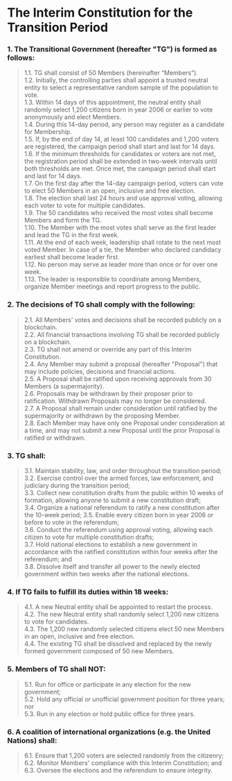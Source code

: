 # The Interim Constitution for the Transition Period

### 1. The Transitional Government (hereafter "TG") is formed as follows:

> 1.1. TG shall consist of 50 Members (hereinafter “Members”).  
> 1.2. Initially, the controlling parties shall appoint a trusted neutral entity to select a representative random sample of the population to vote.  
> 1.3. Within 14 days of this appointment, the neutral entity shall randomly select 1,200 citizens born in year 2006 or earlier to vote anonymously and elect Members.  
> 1.4. During this 14-day period, any person may register as a candidate for Membership.  
> 1.5. If, by the end of day 14, at least 100 candidates and 1,200 voters are registered, the campaign period shall start and last for 14 days.  
> 1.6. If the minimum thresholds for candidates or voters are not met, the registration period shall be extended in two-week intervals until both thresholds are met. Once met, the campaign period shall start and last for 14 days.  
> 1.7. On the first day after the 14-day campaign period, voters can vote to elect 50 Members in an open, inclusive and free election.  
> 1.8. The election shall last 24 hours and use approval voting, allowing each voter to vote for multiple candidates.  
> 1.9. The 50 candidates who received the most votes shall become Members and form the TG.  
> 1.10. The Member with the most votes shall serve as the first leader and lead the TG in the first week.  
> 1.11. At the end of each week, leadership shall rotate to the next most voted Member. In case of a tie, the Member who declared candidacy earliest shall become leader first.  
> 1.12. No person may serve as leader more than once or for over one week.  
> 1.13. The leader is responsible to coordinate among Members, organize Member meetings and report progress to the public.

### 2. The decisions of TG shall comply with the following:

> 2.1. All Members' votes and decisions shall be recorded publicly on a blockchain.  
> 2.2. All financial transactions involving TG shall be recorded publicly on a blockchain.  
> 2.3. TG shall not amend or override any part of this Interim Constitution.  
> 2.4. Any Member may submit a proposal (hereafter "Proposal") that may include policies, decisions and financial actions.  
> 2.5. A Proposal shall be ratified upon receiving approvals from 30 Members (a supermajority).  
> 2.6. Proposals may be withdrawn by their proposer prior to ratification. Withdrawn Proposals may no longer be considered.  
> 2.7. A Proposal shall remain under consideration until ratified by the supermajority or withdrawn by the proposing Member.  
> 2.8. Each Member may have only one Proposal under consideration at a time, and may not submit a new Proposal until the prior Proposal is ratified or withdrawn.

### 3. TG shall:

> 3.1. Maintain stability, law, and order throughout the transition period;  
> 3.2. Exercise control over the armed forces, law enforcement, and judiciary during the transition period;  
> 3.3. Collect new constitution drafts from the public within 10 weeks of formation, allowing anyone to submit a new constitution draft;  
> 3.4. Organize a national referendum to ratify a new constitution after the 10-week period;
> 3.5. Enable every citizen born in year 2006 or before to vote in the referendum;  
> 3.6. Conduct the referendum using approval voting, allowing each citizen to vote for multiple constitution drafts;  
> 3.7. Hold national elections to establish a new government in accordance with the ratified constitution within four weeks after the referendum; and  
> 3.8. Dissolve itself and transfer all power to the newly elected government within two weeks after the national elections.

### 4. If TG fails to fulfill its duties within 18 weeks:

> 4.1. A new Neutral entity shall be appointed to restart the process.  
> 4.2. The new Neutral entity shall randomly select 1,200 new citizens to vote for candidates.  
> 4.3. The 1,200 new randomly selected citizens elect 50 new Members in an open, inclusive and free election.  
> 4.4. The existing TG shall be dissolved and replaced by the newly formed government composed of 50 new Members.

### 5. Members of TG shall NOT:

> 5.1. Run for office or participate in any election for the new government;  
> 5.2. Hold any official or unofficial government position for three years; nor  
> 5.3. Run in any election or hold public office for three years.

### 6. A coalition of international organizations (e.g. the United Nations) shall:

> 6.1. Ensure that 1,200 voters are selected randomly from the citizenry;  
> 6.2. Monitor Members' compliance with this Interim Constitution; and  
> 6.3. Oversee the elections and the referendum to ensure integrity.
